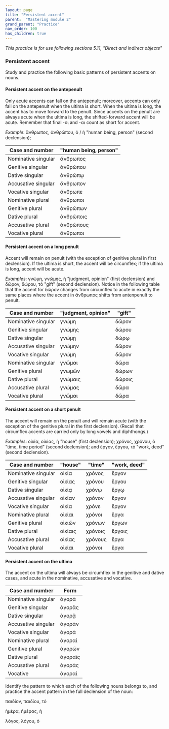 ```yaml
---
layout: page
title: "Persistent accent"
parent:  "Mastering module 2"
grand_parent: "Practice"
nav_order: 100
has_children: true
---
```





*This practice is for use following sections 5.11, "Direct and indirect objects"*


### Persistent accent

Study and practice the following basic patterns of persistent accents on nouns.

#### Persistent accent on the antepenult 

Only acute accents can fall on the antepenult; moreover, accents can only fall on the antepenult when the ultima is short. When the ultima is long, the accent has to move forward to the penult. Since accents on the penult are always acute when the ultima is long, the shifted-forward accent will be acute.  Remember that final -οι and -αι count as short for accent.

*Example*: ἄνθρωπος, ἀνθρώπου, ὁ / ἡ  "human being, person"  (second declension); 


| Case and number| "human being, person" |
| --- | --- |  
| Nominative singular | ἄνθρωπος  | 
| Genitive singular | ἀνθρώπου  |
|  Dative singular  | ἀνθρώπῳ |
|  Accusative singular | ἄνθρωπον |
|  Vocative singular | ἄνθρωπε |
|   Nominative plural | ἄνθρωποι |
|   Genitive plural | ἀνθρώπων |
|   Dative plural  | ἀνθρώποις  |
|   Accusative plural | ἀνθρώπους  |
|   Vocative plural | ἄνθρωποι   |

#### Persistent accent on a long penult

Accent will remain on penult (with the exception of genitive plural in first declension). If the ultima is short, the accent will be circumflex; if the ultima is long, accent will be acute.  

*Examples*: γνώμη, γνώμης, ἡ "judgment, opinion" (first declension) and δῶρον, δώρου, τό "gift" (second declension). Notice in the following table that the accent for δῶρον changes  from circumflex to acute in exactly the same places where the accent in ἄνθρωπος shifts from antenpenult to  penult.
 
| Case and number |   "judgment, opinion" | "gift" |
| --- | --- |  --- |
| Nominative singular | γνώμη  | δῶρον |
| Genitive singular | γνώμης  | δώρου   |
|  Dative singular  | γνώμῃ  | δώρῳ  |
|  Accusative singular | γνώμην  | δῶρον |
|  Vocative singular | γνώμη | δῶρον |
| Nominative singular | γνῶμαι | δῶρα |
| Genitive plural | γνωμῶν  | δώρων |
|  Dative plural  | γνώμαις  | δώροις |
|  Accusative plural | γνώμας  | δῶρα |
|  Vocative plural | γνῶμαι  | δῶρα |

#### Persistent accent on a short penult

The accent will remain on the penult and will remain acute (with the exception of the genitive plural in the first declension). (Recall that circumflex accents are carried only by long vowels and diphthongs.) 

*Examples*: οἰκία, οἰκίας, ἡ "house" (first declension); χρόνος, χρόνου, ὁ "time, time period" (second declension); and ἔργον, ἔργου, τό "work, deed" (second declension).

|   Case and number | "house" | "time" | "work, deed" |
| --- | --- | --- | --- | 
|  Nominative singular | οἰκία | χρόνος | ἔργον |
|   Genitive singular | οἰκίας   | χρόνου | ἔργου |
|   Dative singular  | οἰκίᾳ  | χρόνῳ | ἔργῳ |
|   Accusative singular | οἰκίαν  | χρόνον | ἔργον
|   Vocative singular | οἰκία   | χρόνε | ἔργον
|  Nominative plural | οἰκίαι   | χρόνοι | ἔργα |
|  Genitive plural | οἰκιῶν  | χρόνων | ἔργων |
|   Dative plural  | οἰκίαις   | χρόνοις | ἔργοις |
|   Accusative plural | οἰκίας  | χρόνους | ἔργα |
|   Vocative plural | οἰκίαι   | χρόνοι | ἔργα |


#### Persistent accent on the ultima

The accent on the ultima will always be circumflex in the genitive and dative cases, and acute in the nominative, accusative and vocative.

| Case and number | Form |
| --- | --- | 
| Nominative singular | ἀγορά  |
| Genitive singular | ἀγορᾶς |
| Dative singular  |  ἀγορᾷ |
|  Accusative singular | ἀγοράν  |
|   Vocative singular |  ἀγορά |
|  Nominative plural |  ἀγοραί |
|   Genitive plural | ἀγορῶν |
|   Dative plural  | ἀγοραῖς   |
|   Accusative plural | ἀγοράς   |
|   Vocative | ἀγοραί  |


Identify the pattern to which each of the following nouns belongs to, and practice the accent pattern in the full declension of the noun:

παιδίον, παιδίου, τό 

ἡμέρα, ἡμέρας, ἡ 

λόγος, λόγου, ὁ 
